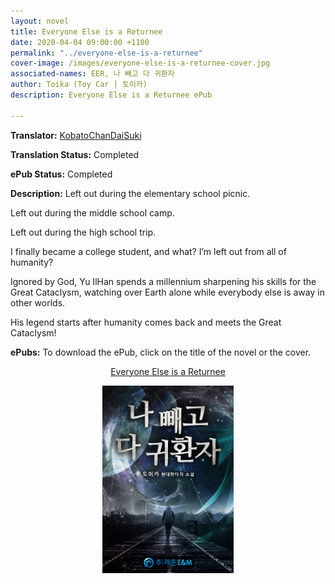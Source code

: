 ```yaml
---
layout: novel
title: Everyone Else is a Returnee
date: 2020-04-04 09:00:00 +1100
permalink: "../everyone-else-is-a-returnee"
cover-image: /images/everyone-else-is-a-returnee-cover.jpg
associated-names: EER, 나 빼고 다 귀환자
author: Toika (Toy Car | 토이카)
description: Everyone Else is a Returnee ePub

---
```


<b>Translator:</b> <a href="https://kobatochan.com/korean-novels/everyone-else-is-a-returnee/" target="_blank" rel="noopener">KobatoChanDaiSuki</a>

<b>Translation Status:</b> Completed

<b>ePub Status:</b> Completed

<b>Description:</b> Left out during the elementary school picnic.

Left out during the middle school camp.

Left out during the high school trip.

I finally became a college student, and what? I’m left out from all of humanity?

Ignored by God, Yu IlHan spends a millennium sharpening his skills for the Great Cataclysm, watching over Earth alone while everybody else is away in other worlds.

His legend starts after humanity comes back and meets the Great Cataclysm!

<b>ePubs:</b> To download the ePub, click on the title of the novel or the cover.

<p style="text-align: center;"><a href="http://gestyy.com/w9laaE" target="_blank" rel="noopener">Everyone Else is a Returnee</a></p>

<p style="text-align: center;"><a href="http://gestyy.com/w9laaE" target="_blank" rel="noopener"><img src="/images/everyone-else-is-a-returnee-cover.jpg" alt="veryone Else is a Returnee Cover" height="300"></a></p>
